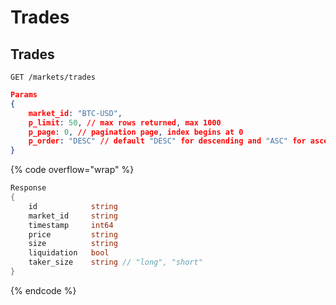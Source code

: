 # Trades

## Trades

```
GET /markets/trades
```

```json
Params
{
    market_id: "BTC-USD",
    p_limit: 50, // max rows returned, max 1000
    p_page: 0, // pagination page, index begins at 0
    p_order: "DESC" // default "DESC" for descending and "ASC" for ascending
}
```

{% code overflow="wrap" %}
```go
Response
{
	id            string 
	market_id     string 
	timestamp     int64  
	price         string 
	size          string 
	liquidation   bool   
	taker_size    string // "long", "short"
}
```
{% endcode %}

